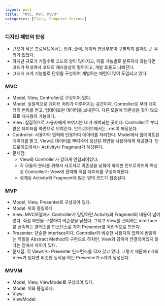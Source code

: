 ```yaml
---
layout: post
title:  "MVC, MVP, MVVM"
categories: [Class, Computer_Science]
---
```


### 디자인 패턴의 탄생
- 규모가 작은 프로젝트에서는 입력, 출력, 데이터 연산부분이 구별되지 않아도 큰 무리가 없었다.
- 하지만 규모가 커질수록 코드의 양이 많아지고, 이를 기능별로 분류하지 않는다면 코드가 뒤섞여서 코드의 재사용성이 떨어지고, 개발 효율도 나빠진다.
- 그래서 크게 기능별로 단위를 구성하여 개발하는 패턴이 많이 도입되고 있다.

### MVC
- Model, View, Controller로 구성되어 있다.
- Model: 실질적으로 데이터 처리가 이루어지는 공간이다. Controller로 부터 데이터의 변화를 받고, 업데이트된 데이터를 보내준다. 다른 모듈에 의존성을 갖지 않으므로 재사용이 가능하다.
- View: 실질적으로 사용자에게 보여지는 UI가 배치되는 곳이다. Controller로 부터 받은 데이터를 화면으로 보여준다. 안드로이드에서는 .xml이 해당된다.
- Controller: 사용자의 입력에 반응하여 데이터를 처리한다. Model에서 업데이트된 데이터를 받고, View로 데이터를 뿌려주어 갱신된 화면을 사용자에게 제공한다. 안드로이드에서는 Activity나 Fragment가 해당된다.
- 문제점:
  - View와 Controller가 강하게 연결되어있다.
  - 각 모듈의 분리를 위해서 서로서로 의존성을 낮춰야 하지만 안드로이드의 특성상 Controller가 View에 관여해 직접 데이터를 구성해야한다.
  - 설계상 Activity와 Fragment에 많은 양의 코드가 집중된다.

### MVP
- Model, View, Presenter로 구성되어 있다.
- Model: 위와 동일하다
- View: MVC모델에서 Controller가 담당하던 Activity와 Fragment의 내용이 넘어왔다. 직접 화면을 구성하여 의존성을 낮췄다. 그리고 View를 관리하는 interface를 상속하는 클래스를 인스턴스로 가져 Presenter를 독립적으로 만든다.
- Presenter: 단순한 interface이다. Controller와 비슷한 사용자의 입력에 반응하는 역할을 Abstract Method의 구현으로 하지만, View와 강하게 연결되어있지 않다는 점에서 차이가 있다.
- 문제점: 각 View마다 Presenter 인스턴스를 각자 갖고 있다. 그렇기 때문에 n개의 View가 있다면 비슷한 동작을 하는 Presenter가 n개가 생성된다.

### MVVM
- Model, View, ViewModel로 구성되어 있다.
- Model: 위와 동일하다.
- View:
- ViewModel: 